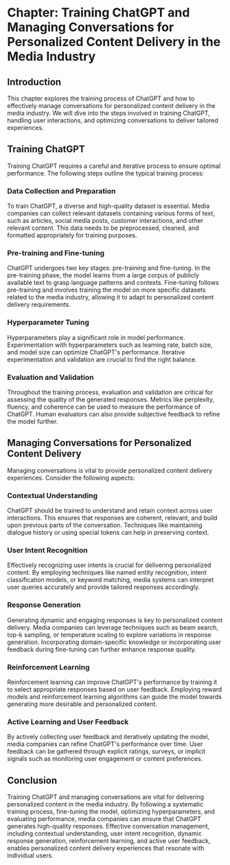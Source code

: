 Chapter: Training ChatGPT and Managing Conversations for Personalized Content Delivery in the Media Industry
============================================================================================================

Introduction
------------

This chapter explores the training process of ChatGPT and how to effectively manage conversations for personalized content delivery in the media industry. We will dive into the steps involved in training ChatGPT, handling user interactions, and optimizing conversations to deliver tailored experiences.

Training ChatGPT
----------------

Training ChatGPT requires a careful and iterative process to ensure optimal performance. The following steps outline the typical training process:

### Data Collection and Preparation

To train ChatGPT, a diverse and high-quality dataset is essential. Media companies can collect relevant datasets containing various forms of text, such as articles, social media posts, customer interactions, and other relevant content. This data needs to be preprocessed, cleaned, and formatted appropriately for training purposes.

### Pre-training and Fine-tuning

ChatGPT undergoes two key stages: pre-training and fine-tuning. In the pre-training phase, the model learns from a large corpus of publicly available text to grasp language patterns and contexts. Fine-tuning follows pre-training and involves training the model on more specific datasets related to the media industry, allowing it to adapt to personalized content delivery requirements.

### Hyperparameter Tuning

Hyperparameters play a significant role in model performance. Experimentation with hyperparameters such as learning rate, batch size, and model size can optimize ChatGPT's performance. Iterative experimentation and validation are crucial to find the right balance.

### Evaluation and Validation

Throughout the training process, evaluation and validation are critical for assessing the quality of the generated responses. Metrics like perplexity, fluency, and coherence can be used to measure the performance of ChatGPT. Human evaluators can also provide subjective feedback to refine the model further.

Managing Conversations for Personalized Content Delivery
--------------------------------------------------------

Managing conversations is vital to provide personalized content delivery experiences. Consider the following aspects:

### Contextual Understanding

ChatGPT should be trained to understand and retain context across user interactions. This ensures that responses are coherent, relevant, and build upon previous parts of the conversation. Techniques like maintaining dialogue history or using special tokens can help in preserving context.

### User Intent Recognition

Effectively recognizing user intents is crucial for delivering personalized content. By employing techniques like named entity recognition, intent classification models, or keyword matching, media systems can interpret user queries accurately and provide tailored responses accordingly.

### Response Generation

Generating dynamic and engaging responses is key to personalized content delivery. Media companies can leverage techniques such as beam search, top-k sampling, or temperature scaling to explore variations in response generation. Incorporating domain-specific knowledge or incorporating user feedback during fine-tuning can further enhance response quality.

### Reinforcement Learning

Reinforcement learning can improve ChatGPT's performance by training it to select appropriate responses based on user feedback. Employing reward models and reinforcement learning algorithms can guide the model towards generating more desirable and personalized content.

### Active Learning and User Feedback

By actively collecting user feedback and iteratively updating the model, media companies can refine ChatGPT's performance over time. User feedback can be gathered through explicit ratings, surveys, or implicit signals such as monitoring user engagement or content preferences.

Conclusion
----------

Training ChatGPT and managing conversations are vital for delivering personalized content in the media industry. By following a systematic training process, fine-tuning the model, optimizing hyperparameters, and evaluating performance, media companies can ensure that ChatGPT generates high-quality responses. Effective conversation management, including contextual understanding, user intent recognition, dynamic response generation, reinforcement learning, and active user feedback, enables personalized content delivery experiences that resonate with individual users.
